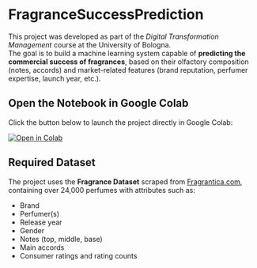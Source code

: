 # FragranceSuccessPrediction
This project was developed as part of the *Digital Transformation Management* course at the University of Bologna.  
The goal is to build a machine learning system capable of **predicting the commercial success of fragrances**, based on their olfactory composition (notes, accords) and market-related features (brand reputation, perfumer expertise, launch year, etc.).

## Open the Notebook in Google Colab

Click the button below to launch the project directly in Google Colab:

[![Open in Colab](https://colab.research.google.com/assets/colab-badge.svg)](https://colab.research.google.com/drive/1pR0BX_x-prjE5n03EYGJbdaoKlsIoy56#scrollTo=OE3Aw_ZWFnjT)

## Required Dataset

The project uses the **Fragrance Dataset** scraped from [Fragrantica.com](https://www.fragrantica.com/), containing over 24,000 perfumes with attributes such as:
- Brand  
- Perfumer(s)  
- Release year  
- Gender  
- Notes (top, middle, base)  
- Main accords  
- Consumer ratings and rating counts 
